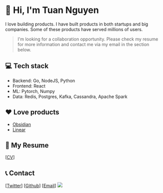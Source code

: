 #  👋 Hi, I'm Tuan Nguyen

I love building products. I have built products in both startups and big companies. Some of these products have served millions of users.

>I'm looking for a collaboration opportunity. Please check my resume for more information 
>and contact me via my email in the section below.

## 💻 Tech stack

- Backend: Go, NodeJS, Python
- Frontend: React
- ML: Pytorch, Numpy
- Data: Redis, Postgres, Kafka, Cassandra, Apache Spark

## ❤ Love products

- [Obsidian](https://obsidian.md/)
- [Linear](https://linear.app/)

## 📝 My Resume

[[CV](https://read.cv/tuan3w)]

## 📞 Contact

[[Twitter](https://twitter.com/tuan3w)] [[Github](https://github.com/tuan3w)] [[Email](mailto:tuannd.dev@gmail.com)] 
![](https://komarev.com/ghpvc/?username=tuan3w)
